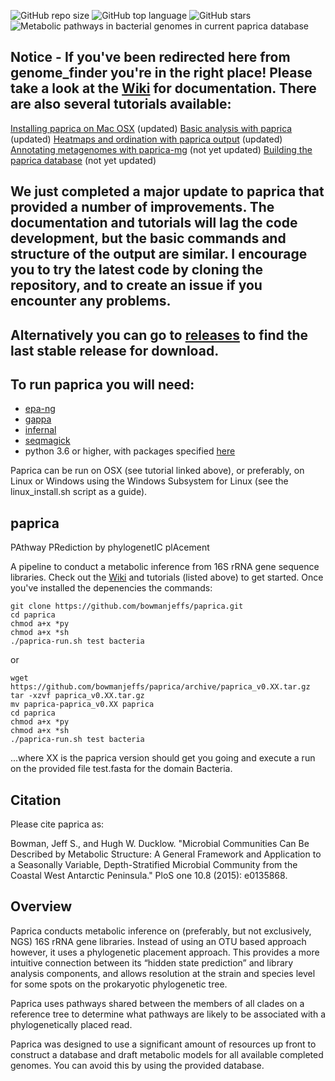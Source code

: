 ![GitHub repo size](https://img.shields.io/github/repo-size/bowmanjeffs/paprica)
![GitHub top language](https://img.shields.io/github/languages/top/bowmanjeffs/paprica)
![GitHub stars](https://img.shields.io/github/stars/bowmanjeffs/paprica?style=social)
![Metabolic pathways in bacterial genomes in current paprica database](https://github.com/bowmanjeffs/paprica/blob/master/bacteria_terminal_path_distribution.png)
## Notice - If you've been redirected here from genome_finder you're in the right place!  Please take a look at the [Wiki](https://github.com/bowmanjeffs/paprica/wiki) for documentation.  There are also several tutorials available:
[Installing paprica on Mac OSX](http://www.polarmicrobes.org/installing-paprica-on-mac-osx/) (updated) 
[Basic analysis with paprica](http://www.polarmicrobes.org/analysis-with-paprica/) (updated)
[Heatmaps and ordination with paprica output](https://www.polarmicrobes.org/tutorial-basic-heatmaps-and-ordination-with-paprica-output) (updated)
[Annotating metagenomes with paprica-mg](http://www.polarmicrobes.org/tutorial-annotating-metagenomes-with-paprica-mg/) (not yet updated)
[Building the paprica database](http://www.polarmicrobes.org/building-the-paprica-database/) (not yet updated)

## We just completed a major update to paprica that provided a number of improvements.  The documentation and tutorials will lag the code development, but the basic commands and structure of the output are similar.  I encourage you to try the latest code by cloning the repository, and to create an issue if you encounter any problems.

## Alternatively you can go to [releases](https://github.com/bowmanjeffs/paprica/releases) to find the last stable release for download.

## To run paprica you will need:
* [epa-ng](https://github.com/Pbdas/epa-ng)
* [gappa](https://github.com/lczech/gappa)
* [infernal](http://eddylab.org/infernal/)
* [seqmagick](https://fhcrc.github.io/seqmagick/)
* python 3.6 or higher, with packages specified [here](https://github.com/bowmanjeffs/paprica/wiki/1.-Requirements-and-Installation)

Paprica can be run on OSX (see tutorial linked above), or preferably, on Linux or Windows using the Windows Subsystem for Linux (see the linux_install.sh script as a guide).

## paprica
PAthway PRediction by phylogenetIC plAcement

A pipeline to conduct a metabolic inference from 16S rRNA gene sequence libraries.  Check out the [Wiki](https://github.com/bowmanjeffs/paprica/wiki) and tutorials (listed above) to get started.  Once you've installed the depenencies the commands:

```
git clone https://github.com/bowmanjeffs/paprica.git
cd paprica
chmod a+x *py
chmod a+x *sh
./paprica-run.sh test bacteria
```
or
```
wget https://github.com/bowmanjeffs/paprica/archive/paprica_v0.XX.tar.gz
tar -xzvf paprica_v0.XX.tar.gz
mv paprica-paprica_v0.XX paprica
cd paprica
chmod a+x *py
chmod a+x *sh
./paprica-run.sh test bacteria
```
...where XX is the paprica version should get you going and execute a run on the provided file test.fasta for the domain Bacteria.

## Citation

Please cite paprica as:

Bowman, Jeff S., and Hugh W. Ducklow. "Microbial Communities Can Be Described by Metabolic Structure: A General Framework and Application to a Seasonally Variable, Depth-Stratified Microbial Community from the Coastal West Antarctic Peninsula." PloS one 10.8 (2015): e0135868.

## Overview

Paprica conducts metabolic inference on (preferably, but not exclusively, NGS) 16S rRNA gene libraries.  Instead of using an OTU based approach however, it uses a phylogenetic placement approach.  This provides a more intuitive connection between its “hidden state prediction” and library analysis components, and allows resolution at the strain and species level for some spots on the prokaryotic phylogenetic tree.

Paprica uses pathways shared between the members of all clades on a reference tree to determine what pathways are likely to be associated with a phylogenetically placed read.

Paprica was designed to use a significant amount of resources up front to construct a database and draft metabolic models for all available completed genomes.  You can avoid this by using the provided database. 
